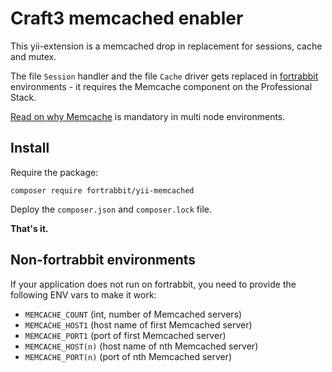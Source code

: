 # Craft3 memcached enabler

This yii-extension is a memcached drop in replacement for sessions, cache and mutex. 

The file `Session` handler and the file `Cache` driver gets replaced in [fortrabbit](https://help.fortrabbit.com/stacks) environments - it requires the Memcache component on the Professional Stack.

[Read on why Memcache](https://help.fortrabbit.com/memcache-pro) is mandatory in multi node environments. 

## Install

Require the package:
```
composer require fortrabbit/yii-memcached
```

Deploy the `composer.json` and `composer.lock` file.

**That's it.**

## Non-fortrabbit environments

If your application does not run on fortrabbit, you need to provide the following ENV vars to make it work:

* `MEMCACHE_COUNT` (int, number of Memcached servers)
* `MEMCACHE_HOST1` (host name of first Memcached server)
* `MEMCACHE_PORT1` (port of first Memcached server)
* `MEMCACHE_HOST(n)` (host name of nth Memcached server)
* `MEMCACHE_PORT(n)` (port of nth Memcached server)

